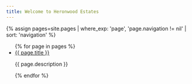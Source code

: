 ```yaml
---
title: Welcome to Heronwood Estates
---
```


{% assign pages=site.pages | where_exp: 'page', 'page.navigation != nil' | sort: 'navigation' %}

<ul class="pages">
{% for page in pages %}
  <li>
    <a href="{{ page.url }}" style="background-image: url({{ page.banner }});">{{ page.title }}</a>
    <p>{{ page.description }}</p>
  </li>
{% endfor %}
</ul>
